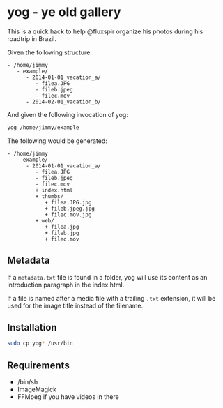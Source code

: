 # yog - ye old gallery

This is a quick hack to help @fluxspir organize his photos during his roadtrip
in Brazil.

Given the following structure:

```
- /home/jimmy
   - example/
      - 2014-01-01_vacation_a/
         - filea.JPG
         - fileb.jpeg
         - filec.mov
      - 2014-02-01_vacation_b/
```

And given the following invocation of yog:

```sh
yog /home/jimmy/example
```

The following would be generated:

```
- /home/jimmy
   - example/
      - 2014-01-01_vacation_a/
         - filea.JPG
         - fileb.jpeg
         - filec.mov
         + index.html
         + thumbs/
            + filea.JPG.jpg
            + fileb.jpeg.jpg
            + filec.mov.jpg
         + web/
            + filea.jpg
            + fileb.jpg
            + filec.mov
```

## Metadata
If a `metadata.txt` file is found in a folder, yog will use its content as an
introduction paragraph in the index.html.

If a file is named after a media file with a trailing `.txt` extension, it will
be used for the image title instead of the filename.

## Installation

```sh
sudo cp yog* /usr/bin
```

## Requirements
 - /bin/sh
 - ImageMagick
 - FFMpeg if you have videos in there
